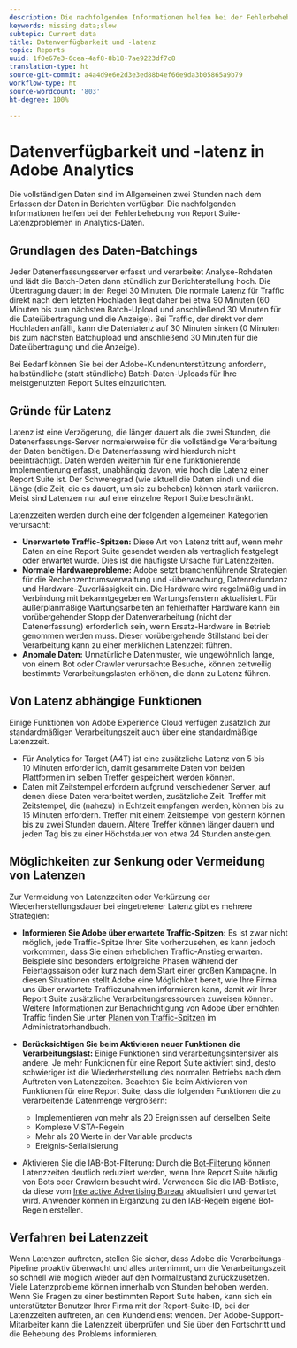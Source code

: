```yaml
---
description: Die nachfolgenden Informationen helfen bei der Fehlerbehebung von Report Suite-Latenzproblemen in Analytics-Daten.
keywords: missing data;slow
subtopic: Current data
title: Datenverfügbarkeit und -latenz
topic: Reports
uuid: 1f0e67e3-6cea-4af8-8b18-7ae9223df7c8
translation-type: ht
source-git-commit: a4a4d9e6e2d3e3ed88b4ef66e9da3b05865a9b79
workflow-type: ht
source-wordcount: '803'
ht-degree: 100%

---
```



# Datenverfügbarkeit und -latenz in Adobe Analytics

Die vollständigen Daten sind im Allgemeinen zwei Stunden nach dem Erfassen der Daten in Berichten verfügbar. Die nachfolgenden Informationen helfen bei der Fehlerbehebung von Report Suite-Latenzproblemen in Analytics-Daten.

## Grundlagen des Daten-Batchings

Jeder Datenerfassungsserver erfasst und verarbeitet Analyse-Rohdaten und lädt die Batch-Daten dann stündlich zur Berichterstellung hoch. Die Übertragung dauert in der Regel 30 Minuten. Die normale Latenz für Traffic direkt nach dem letzten Hochladen liegt daher bei etwa 90 Minuten (60 Minuten bis zum nächsten Batch-Upload und anschließend 30 Minuten für die Dateiübertragung und die Anzeige). Bei Traffic, der direkt vor dem Hochladen anfällt, kann die Datenlatenz auf 30 Minuten sinken (0 Minuten bis zum nächsten Batchupload und anschließend 30 Minuten für die Dateiübertragung und die Anzeige).

Bei Bedarf können Sie bei der Adobe-Kundenunterstützung anfordern, halbstündliche (statt stündliche) Batch-Daten-Uploads für Ihre meistgenutzten Report Suites einzurichten.

## Gründe für Latenz

Latenz ist eine Verzögerung, die länger dauert als die zwei Stunden, die Datenerfassungs-Server normalerweise für die vollständige Verarbeitung der Daten benötigen. Die Datenerfassung wird hierdurch nicht beeinträchtigt. Daten werden weiterhin für eine funktionierende Implementierung erfasst, unabhängig davon, wie hoch die Latenz einer Report Suite ist. Der Schweregrad (wie aktuell die Daten sind) und die Länge (die Zeit, die es dauert, um sie zu beheben) können stark variieren. Meist sind Latenzen nur auf eine einzelne Report Suite beschränkt.

Latenzzeiten werden durch eine der folgenden allgemeinen Kategorien verursacht:

* **Unerwartete Traffic-Spitzen:** Diese Art von Latenz tritt auf, wenn mehr Daten an eine Report Suite gesendet werden als vertraglich festgelegt oder erwartet wurde. Dies ist die häufigste Ursache für Latenzzeiten.
* **Normale Hardwareprobleme:** Adobe setzt branchenführende Strategien für die Rechenzentrumsverwaltung und -überwachung, Datenredundanz und Hardware-Zuverlässigkeit ein. Die Hardware wird regelmäßig und in Verbindung mit bekanntgegebenen Wartungsfenstern aktualisiert. Für außerplanmäßige Wartungsarbeiten an fehlerhafter Hardware kann ein vorübergehender Stopp der Datenverarbeitung (nicht der Datenerfassung) erforderlich sein, wenn Ersatz-Hardware in Betrieb genommen werden muss. Dieser vorübergehende Stillstand bei der Verarbeitung kann zu einer merklichen Latenzzeit führen.
* **Anomale Daten:** Unnatürliche Datenmuster, wie ungewöhnlich lange, von einem Bot oder Crawler verursachte Besuche, können zeitweilig bestimmte Verarbeitungslasten erhöhen, die dann zu Latenz führen.

## Von Latenz abhängige Funktionen

Einige Funktionen von Adobe Experience Cloud verfügen zusätzlich zur standardmäßigen Verarbeitungszeit auch über eine standardmäßige Latenzzeit.

* Für Analytics for Target (A4T) ist eine zusätzliche Latenz von 5 bis 10 Minuten erforderlich, damit gesammelte Daten von beiden Plattformen im selben Treffer gespeichert werden können.
* Daten mit Zeitstempel erfordern aufgrund verschiedener Server, auf denen diese Daten verarbeitet werden, zusätzliche Zeit. Treffer mit Zeitstempel, die (nahezu) in Echtzeit empfangen werden, können bis zu 15 Minuten erfordern. Treffer mit einem Zeitstempel von gestern können bis zu zwei Stunden dauern. Ältere Treffer können länger dauern und jeden Tag bis zu einer Höchstdauer von etwa 24 Stunden ansteigen.

## Möglichkeiten zur Senkung oder Vermeidung von Latenzen

Zur Vermeidung von Latenzzeiten oder Verkürzung der Wiederherstellungsdauer bei eingetretener Latenz gibt es mehrere Strategien:

* **Informieren Sie Adobe über erwartete Traffic-Spitzen:** Es ist zwar nicht möglich, jede Traffic-Spitze Ihrer Site vorherzusehen, es kann jedoch vorkommen, dass Sie einen erheblichen Traffic-Anstieg erwarten. Beispiele sind besonders erfolgreiche Phasen während der Feiertagssaison oder kurz nach dem Start einer großen Kampagne. In diesen Situationen stellt Adobe eine Möglichkeit bereit, wie Ihre Firma uns über erwartete Trafficzunahmen informieren kann, damit wir Ihrer Report Suite zusätzliche Verarbeitungsressourcen zuweisen können. Weitere Informationen zur Benachrichtigung von Adobe über erhöhten Traffic finden Sie unter [Planen von Traffic-Spitzen](/help/admin/c-traffic-management/t-traffic-schedule-spike.md) im Administratorhandbuch.
* **Berücksichtigen Sie beim Aktivieren neuer Funktionen die Verarbeitungslast:** Einige Funktionen sind verarbeitungsintensiver als andere. Je mehr Funktionen für eine Report Suite aktiviert sind, desto schwieriger ist die Wiederherstellung des normalen Betriebs nach dem Auftreten von Latenzzeiten. Beachten Sie beim Aktivieren von Funktionen für eine Report Suite, dass die folgenden Funktionen die zu verarbeitende Datenmenge vergrößern:

   * Implementieren von mehr als 20 Ereignissen auf derselben Seite
   * Komplexe VISTA-Regeln
   * Mehr als 20 Werte in der Variable products
   * Ereignis-Serialisierung

* Aktivieren Sie die IAB-Bot-Filterung: Durch die [Bot-Filterung](/help/admin/admin/bot-removal/bot-removal.md) können Latenzzeiten deutlich reduziert werden, wenn Ihre Report Suite häufig von Bots oder Crawlern besucht wird. Verwenden Sie die IAB-Botliste, da diese vom [Interactive Advertising Bureau](https://www.iab.net/about_the_iab) aktualisiert und gewartet wird. Anwender können in Ergänzung zu den IAB-Regeln eigene Bot-Regeln erstellen.

## Verfahren bei Latenzzeit

Wenn Latenzen auftreten, stellen Sie sicher, dass Adobe die Verarbeitungs-Pipeline proaktiv überwacht und alles unternimmt, um die Verarbeitungszeit so schnell wie möglich wieder auf den Normalzustand zurückzusetzen. Viele Latenzprobleme können innerhalb von Stunden behoben werden. Wenn Sie Fragen zu einer bestimmten Report Suite haben, kann sich ein unterstützter Benutzer Ihrer Firma mit der Report-Suite-ID, bei der Latenzzeiten auftreten, an den Kundendienst wenden. Der Adobe-Support-Mitarbeiter kann die Latenzzeit überprüfen und Sie über den Fortschritt und die Behebung des Problems informieren.
